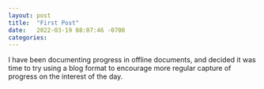 ```yaml
---
layout: post
title:  "First Post"
date:   2022-03-19 08:07:46 -0700
categories: 
---
```

I have been documenting progress in offline documents, and decided it was time to try using a blog format to encourage more regular capture of progress on the interest of the day.